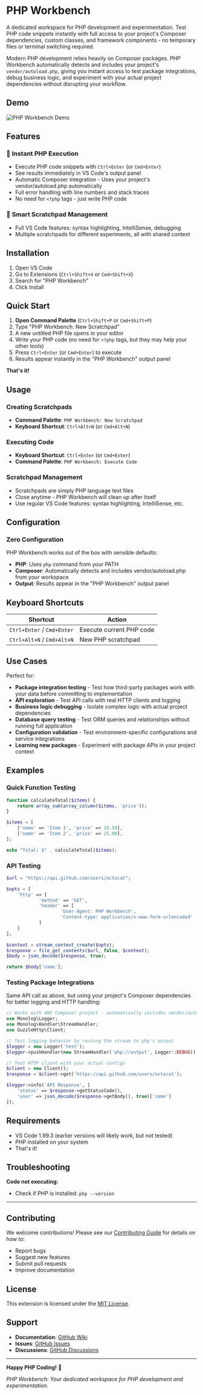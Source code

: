 # PHP Workbench

A dedicated workspace for PHP development and experimentation. Test PHP code snippets instantly with full access to your project's Composer dependencies, custom classes, and framework components - no temporary files or terminal switching required.

Modern PHP development relies heavily on Composer packages. PHP Workbench automatically detects and includes your project's `vendor/autoload.php`, giving you instant access to test package integrations, debug business logic, and experiment with your actual project dependencies without disrupting your workflow.

## Demo

![PHP Workbench Demo](res/demo.png)

## Features

### 🚀 **Instant PHP Execution**

- Execute PHP code snippets with `Ctrl+Enter` (or `Cmd+Enter`)
- See results immediately in VS Code's output panel
- Automatic Composer integration - Uses your project's vendor/autoload.php automatically
- Full error handling with line numbers and stack traces
- No need for `<?php` tags - just write PHP code

### 📝 **Smart Scratchpad Management**

- Full VS Code features: syntax highlighting, IntelliSense, debugging
- Multiple scratchpads for different experiments, all with shared context

## Installation

1. Open VS Code
2. Go to Extensions (`Ctrl+Shift+X` or `Cmd+Shift+X`)
3. Search for "PHP Workbench"
4. Click Install

## Quick Start

1. **Open Command Palette** (`Ctrl+Shift+P` or `Cmd+Shift+P`)
2. Type "PHP Workbench: New Scratchpad"
3. A new untitled PHP file opens in your editor
4. Write your PHP code (no need for `<?php` tags, but they may help your other tools)
5. Press `Ctrl+Enter` (or `Cmd+Enter`) to execute
6. Results appear instantly in the "PHP Workbench" output panel

**That's it!**

## Usage

### Creating Scratchpads

- **Command Palette**: `PHP Workbench: New Scratchpad`
- **Keyboard Shortcut**: `Ctrl+Alt+N` (or `Cmd+Alt+N`)

### Executing Code

- **Keyboard Shortcut**: `Ctrl+Enter` (or `Cmd+Enter`)
- **Command Palette**: `PHP Workbench: Execute Code`

### Scratchpad Management

- Scratchpads are simply PHP language text files
- Close anytime - PHP Workbench will clean up after itself
- Use regular VS Code features: syntax highlighting, IntelliSense, etc.

## Configuration

### Zero Configuration

PHP Workbench works out of the box with sensible defaults:

- **PHP**: Uses `php` command from your PATH
- **Composer**: Automatically detects and includes vendor/autoload.php from your workspace
- **Output**: Results appear in the "PHP Workbench" output panel

## Keyboard Shortcuts

| Shortcut                   | Action                   |
| -------------------------- | ------------------------ |
| `Ctrl+Enter` / `Cmd+Enter` | Execute current PHP code |
| `Ctrl+Alt+N` / `Cmd+Alt+N` | New PHP scratchpad       |

## Use Cases

Perfect for:

- **Package integration testing** - Test how third-party packages work with your data before committing to implementation
- **API exploration** - Test API calls with real HTTP clients and logging
- **Business logic debugging** - Isolate complex logic with actual project dependencies
- **Database query testing** - Test ORM queries and relationships without running full application
- **Configuration validation** - Test environment-specific configurations and service integrations
- **Learning new packages** - Experiment with package APIs in your project context

## Examples

### Quick Function Testing

```php
function calculateTotal($items) {
    return array_sum(array_column($items, 'price'));
}

$items = [
    ['name' => 'Item 1', 'price' => 10.50],
    ['name' => 'Item 2', 'price' => 25.00],
];

echo "Total: $" . calculateTotal($items);
```

### API Testing

```php
$url = "https://api.github.com/users/octocat";

$opts = [
    'http' => [
            'method' => 'GET',
            'header' => [
                    'User-Agent: PHP Workbench',
                    'Content-type: application/x-www-form-urlencoded'
            ]
    ]
];

$context = stream_context_create($opts);
$response = file_get_contents($url, false, $context);
$body = json_decode($response, true);

return $body['name'];
```

### Testing Package Integrations

Same API call as above, but using your project's Composer dependencies for better logging and HTTP handling:

```php
// Works with ANY Composer project - automatically includes vendor/autoload.php
use Monolog\Logger;
use Monolog\Handler\StreamHandler;
use GuzzleHttp\Client;

// Test logging behavior by routing the stream to php's output
$logger = new Logger('test');
$logger->pushHandler(new StreamHandler('php://output', Logger::DEBUG));

// Test HTTP client with your actual configs
$client = new Client();
$response = $client->get('https://api.github.com/users/octocat');

$logger->info('API Response', [
    'status' => $response->getStatusCode(),
    'user' => json_decode($response->getBody(), true)['name']
]);
```

## Requirements

- VS Code 1.99.3 (earlier versions will likely work, but not tested)
- PHP installed on your system
- That's it!

## Troubleshooting

**Code not executing:**

- Check if PHP is installed: `php --version`

---

## Contributing

We welcome contributions! Please see our [Contributing Guide](CONTRIBUTING.md) for details on how to:

- Report bugs
- Suggest new features
- Submit pull requests
- Improve documentation

## License

This extension is licensed under the [MIT License](LICENSE).

## Support

- **Documentation**: [GitHub Wiki](https://github.com/aaronjewell/php-workbench/wiki)
- **Issues**: [GitHub Issues](https://github.com/aaronjewell/php-workbench/issues)
- **Discussions**: [GitHub Discussions](https://github.com/aaronjewell/php-workbench/discussions)

---

**Happy PHP Coding!** 🐘

_PHP Workbench: Your dedicated workspace for PHP development and experimentation._
